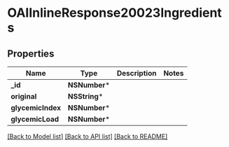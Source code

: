 # OAIInlineResponse20023Ingredients

## Properties
Name | Type | Description | Notes
------------ | ------------- | ------------- | -------------
**_id** | **NSNumber*** |  | 
**original** | **NSString*** |  | 
**glycemicIndex** | **NSNumber*** |  | 
**glycemicLoad** | **NSNumber*** |  | 

[[Back to Model list]](../README.md#documentation-for-models) [[Back to API list]](../README.md#documentation-for-api-endpoints) [[Back to README]](../README.md)


